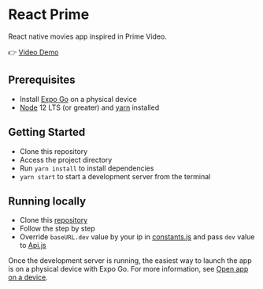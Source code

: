 # React Prime

React native movies app inspired in Prime Video.

👉 <a href='https://drive.google.com/file/d/1E4tyBsSy_g6H1CZqJmXQseruj8a-_ut6/view?usp=drive_link'>Video Demo</a>

## Prerequisites
* Install [Expo Go](https://expo.dev/client) on a physical device
* [Node](https://nodejs.org/en) 12 LTS (or greater) and [yarn](https://classic.yarnpkg.com/lang/en/docs/install/#windows-stable) installed

## Getting Started

* Clone this repository
* Access the project directory
* Run `yarn install` to install dependencies
* `yarn start` to start a development server from the terminal

## Running locally
* Clone this [repository](https://github.com/rxvinicius/movies-api)
* Follow the step by step
* Override `baseURL.dev` value by your ip in [constants.js](src/shared/constants.js) and pass `dev` value to [Api.js](src/services/Api.js)

Once the development server is running, the easiest way to launch the app is on a physical device with Expo Go. For more information, see [Open app on a device](https://docs.expo.dev/get-started/create-a-project/#open-the-app-on-your-device).



